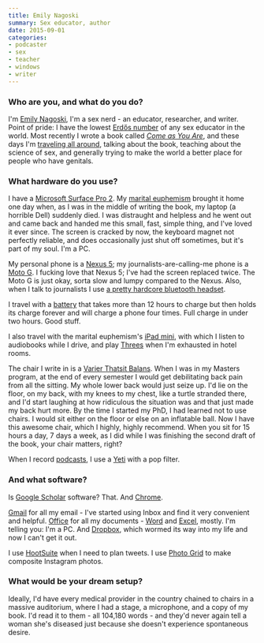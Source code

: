 ```yaml
---
title: Emily Nagoski
summary: Sex educator, author
date: 2015-09-01
categories:
- podcaster
- sex
- teacher
- windows
- writer
---
```


### Who are you, and what do you do?

I'm [Emily Nagoski](http://www.thedirtynormal.com/ "Emily's website."), I'm a sex nerd - an educator, researcher, and writer. Point of pride: I have the lowest [Erdős number](https://en.wikipedia.org/wiki/Erdős_number "The Wikipedia entry for Erdős_number.") of any sex educator in the world. Most recently I wrote a book called [*Come as You Are*](http://www.amazon.com/Come-You-Are-Surprising-Transform/dp/1476762090/ "Emily's book."), and these days I'm [traveling all around](https://www.google.com/maps/@38.010667,-96.1710255,5z/data=!3m1!4b1!4m2!6m1!1szJdavHi9tdX4.k00xMBAS_lVg "Emily's book tour map."), talking about the book, teaching about the science of sex, and generally trying to make the world a better place for people who have genitals.

### What hardware do you use?

I have a [Microsoft Surface Pro 2][surface-pro-2]. My [marital euphemism](https://usesthis.com/interviews/r.stevens/ "Richard's interview.") brought it home one day when, as I was in the middle of writing the book, my laptop (a horrible Dell) suddenly died. I was distraught and helpless and he went out and came back and handed me this small, fast, simple thing, and I've loved it ever since. The screen is cracked by now, the keyboard magnet not perfectly reliable, and does occasionally just shut off sometimes, but it's part of my soul. I'm a PC.

My personal phone is a [Nexus 5][nexus-5]; my journalists-are-calling-me phone is a [Moto G][moto-g]. I fucking love that Nexus 5; I've had the screen replaced twice. The Moto G is just okay, sorta slow and lumpy compared to the Nexus. Also, when I talk to journalists I use [a pretty hardcore bluetooth headset][b250-xt].

I travel with a [battery][kmax-806] that takes more than 12 hours to charge but then holds its charge forever and will charge a phone four times. Full charge in under two hours. Good stuff.

I also travel with the marital euphemism's [iPad mini][ipad-mini], with which I listen to audiobooks while I drive, and play [Threes][threes-ios] when I'm exhausted in hotel rooms.

The chair I write in is a [Varier Thatsit Balans][thatsit-balans]. When I was in my Masters program, at the end of every semester I would get debilitating back pain from all the sitting. My whole lower back would just seize up. I'd lie on the floor, on my back, with my knees to my chest, like a turtle stranded there, and I'd start laughing at how ridiculous the situation was and that just made my back hurt more. By the time I started my PhD, I had learned not to use chairs. I would sit either on the floor or else on an inflatable ball. Now I have this awesome chair, which I highly, highly recommend. When you sit for 15 hours a day, 7 days a week, as I did while I was finishing the second draft of the book, your chair matters, right?

When I record [podcasts](http://www.esn.fm/comeasyouare "Emily's podcast."), I use a [Yeti][] with a pop filter.

### And what software?

Is [Google Scholar][google-scholar] software? That. And [Chrome][].

[Gmail][] for all my email - I've started using Inbox and find it very convenient and helpful. [Office][] for all my documents - [Word][] and [Excel][], mostly. I'm telling you: I'm a PC. And [Dropbox][], which wormed its way into my life and now I can't get it out.

I use [HootSuite][] when I need to plan tweets. I use [Photo Grid][photo-grid-android] to make composite Instagram photos.

### What would be your dream setup?

Ideally, I'd have every medical provider in the country chained to chairs in a massive auditorium, where I had a stage, a microphone, and a copy of my book. I'd read it to them - all 104,180 words - and they'd never again tell a woman she's diseased just because she doesn't experience spontaneous desire.

[b250-xt]: https://www.amazon.com/gp/product/B001PBWNOY/ "A Bluetooth headset."
[chrome]: https://www.google.com/intl/en/chrome/ "A WebKit-based browser, where each tab runs in its own thread."
[dropbox]: https://www.dropbox.com/ "Online syncing and storage."
[excel]: https://www.microsoft.com/en-us/microsoft-365/excel "A spreadsheet application."
[gmail]: https://mail.google.com/mail/u/0/ "Web-based email."
[google-scholar]: http://web.archive.org/web/20221227014856/https://scholar.google.com/ "A search engine for scholarly literature."
[hootsuite]: https://www.hootsuite.com/ "A social media management service."
[ipad-mini]: https://www.apple.com/ipad-mini/ "A 7.9 inch tablet device."
[kmax-806]: http://web.archive.org/web/20190509003930/https://www.amazon.com/gp/product/B00BN42G6S/ "An external battery for devices."
[moto-g]: http://web.archive.org/web/20210623083205/https://www.motorola.com.au/consumers/Moto-G/moto-g-AU-EN,en_AU,pd.html "An Android-based smartphone."
[nexus-5]: http://web.archive.org/web/20150928131701/http://www.google.com:80/nexus/5/ "An Android smartphone."
[office]: https://www.microsoft.com/en-us/microsoft-365 "An office productivity suite."
[photo-grid-android]: http://web.archive.org/web/20200119002832/https://play.google.com/store/apps/details?id=com.roidapp.photogrid "A photo collage app."
[surface-pro-2]: https://en.wikipedia.org/wiki/Surface_Pro_2 "A Windows 8 tablet."
[thatsit-balans]: https://www.varierfurniture.com/en/en_us/Movement-Chairs/Thatsit-balans-R/Variations-Thatsit/Thatsit_Balans_Black_FA0999-Black_lacquered_Ash "An ergonomic chair."
[threes-ios]: https://apps.apple.com/us/app/threes/id779157948 "A number-matching puzzle game."
[word]: https://www.microsoft.com/en-us/microsoft-365/word "A document editor."
[yeti]: https://bluemic.com/yeti/ "A USB microphone."
